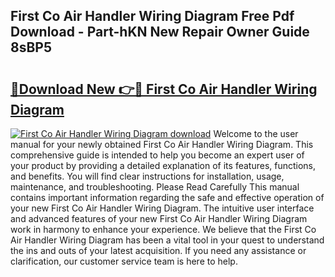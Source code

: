 ## First Co Air Handler Wiring Diagram Free Pdf Download - Part-hKN New Repair Owner Guide 8sBP5

# <h2><a href="http://dfpwuks.blite.top/?on=First+Co+Air+Handler+Wiring+Diagram">🔗Download New 👉🔴 First Co Air Handler Wiring Diagram</a></h2>

[![First Co Air Handler Wiring Diagram download](https://i.imgur.com/lujVjoI.png)](http://dfpwuks.blite.top/?on=First+Co+Air+Handler+Wiring+Diagram)
Welcome to the user manual for your newly obtained First Co Air Handler Wiring Diagram. This comprehensive guide is intended to help you become an expert user of your product by providing a detailed explanation of its features, functions, and benefits. You will find clear instructions for installation, usage, maintenance, and troubleshooting. Please Read Carefully This manual contains important information regarding the safe and effective operation of your new First Co Air Handler Wiring Diagram. The intuitive user interface and advanced features of your new First Co Air Handler Wiring Diagram work in harmony to enhance your experience. We believe that the First Co Air Handler Wiring Diagram has been a vital tool in your quest to understand the ins and outs of your latest acquisition. If you need any assistance or clarification, our customer service team is here to help.
